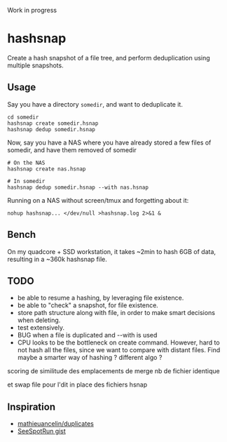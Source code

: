 Work in progress

# hashsnap
Create a hash snapshot of a file tree, and perform deduplication using multiple snapshots.

## Usage
Say you have a directory `somedir`, and want to deduplicate it.

    cd somedir
    hashsnap create somedir.hsnap
    hashsnap dedup somedir.hsnap

Now, say you have a NAS where you have already stored a few files of somedir, and have
them removed of somedir

    # On the NAS
    hashsnap create nas.hsnap

    # In somedir
    hashsnap dedup somedir.hsnap --with nas.hsnap

Running on a NAS without screen/tmux and forgetting about it:

    nohup hashsnap... </dev/null >hashsnap.log 2>&1 &

## Bench
On my quadcore + SSD workstation, it takes ~2min to hash 6GB of data, resulting in a ~360k hashsnap file.

## TODO
- be able to resume a hashing, by leveraging file existence.
- be able to "check" a snapshot, for file existence.
- store path structure along with file, in order to make smart decisions when deleting.
- test extensively.
- BUG when a file is duplicated and --with is used
- CPU looks to be the bottleneck on create command. However, hard to not hash all the files, since we
want to compare with distant files. Find maybe a smarter way of hashing ? different algo ?

scoring de similitude des emplacements de merge
nb de fichier identique

et swap file pour l'dit in place des fichiers hsnap



## Inspiration
- [mathieuancelin/duplicates](https://github.com/mathieuancelin/duplicates/blob/master/duplicates.go)
- [SeeSpotRun gist](https://gist.github.com/SeeSpotRun/456b88424841d7ae735f)
